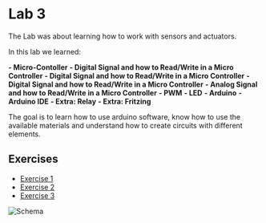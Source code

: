 
# Lab 3
The Lab was about learning how to work with sensors and actuators.

In this lab we learned:

**- Micro-Contoller**
**- Digital Signal and how to Read/Write in a Micro Controller**
**- Digital Signal and how to Read/Write in a Micro Controller**
**- Digital Signal and how to Read/Write in a Micro Controller**
**- Analog Signal and how to Read/Write in a Micro Controller**
**- PWM**
**- LED**
**- Arduino**
**- Arduino IDE**
**- Extra: Relay**
**- Extra: Fritzing**
  
The goal is to learn how to use arduino software, know how to use the available materials and understand how to create circuits with different elements.

## Exercises
  - [Exercise 1](Ex1)
  - [Exercise 2](Ex2)
  - [Exercise 3](Ex3)

  

  

![Schema]()
